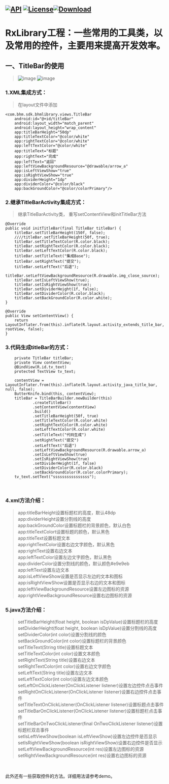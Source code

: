 [![API](https://img.shields.io/badge/API-16%2B-brightgreen.svg)](https://android-arsenal.com/api?level=16) [![License](https://img.shields.io/badge/license-Apache%202-green.svg)](https://www.apache.org/licenses/LICENSE-2.0)[![Download](https://api.bintray.com/packages/bikie/bhm-sdk/BHMLibrary/images/download.svg) ](https://bintray.com/bikie/bhm-sdk/BHMLibrary/_latestVersion)
----
RxLibrary工程：一些常用的工具类，以及常用的控件，主要用来提高开发效率。
=====

一、TitleBar的使用
-------  
>![image](https://github.com/buhuiming/BHMAndroid/blob/master/screenShots/1.png) ![image](https://github.com/buhuiming/BHMAndroid/blob/master/screenShots/2.png)    

### 1.XML集成方式：
>在layout文件中添加

    <com.bhm.sdk.bhmlibrary.views.TitleBar
        android:id="@+id/titleBar"
        android:layout_width="match_parent"
        android:layout_height="wrap_content"
        app:titleBarHeight="50dp" 
        app:titleTextColor="@color/white"
        app:rightTextColor="@color/white"
        app:leftTextColor="@color/white"
        app:titleText="标题"
        app:rightText="完成"
        app:leftText="返回"
        app:leftViewBackgroundResource="@drawable/arrow_a"
        app:isLeftViewShow="true"
        app:isRightViewShow="true"
        app:dividerHeight="1dp"
        app:dividerColor="@color/black"
        app:backGroundColor="@color/colorPrimary"/>
        
 ### 2.继承TitleBarActivity集成方式：
>继承TitleBarActivity类，
>重写setContentView和initTitleBar方法

    @Override
    public void initTitleBar(final TitleBar titleBar) {
        titleBar.setTitleBarHeight(150f, false);
        ////titleBar.setTitleBarHeight(50f, true);
        titleBar.setTitleTextColor(R.color.black);
        titleBar.setRightTextColor(R.color.black);
        titleBar.setLeftTextColor(R.color.black);
        titleBar.setTitleText("集成Base");
        titleBar.setRightText("提交");
        titleBar.setLeftText("后退");
        titleBar.setLeftViewBackgroundResource(R.drawable.img_close_source);
        titleBar.setIsLeftViewShow(true);
        titleBar.setIsRightViewShow(true);
        titleBar.setDividerHeight(1f, false);
        titleBar.setDividerColor(R.color.black);
        titleBar.setBackGroundColor(R.color.white);
    }

    @Override
    public View setContentView() {
        return LayoutInflater.from(this).inflate(R.layout.activity_extends_title_bar, rootView, false);
    }
    
### 3.代码生成titleBar的方式：

        private TitleBar titleBar;
        private View contentView;
        @BindView(R.id.tv_text)
        protected TextView tv_text;

        contentView = LayoutInflater.from(this).inflate(R.layout.activity_java_title_bar, null, false);
        ButterKnife.bind(this, contentView);
        titleBar = TitleBarBuilder.newBuilder(this)
                .createTitleBar()
                .setContentView(contentView)
                .build()
                .setTitleBarHeight(50f, true)
                .setTitleTextColor(R.color.white)
                .setRightTextColor(R.color.white)
                .setLeftTextColor(R.color.white)
                .setTitleText("代码生成")
                .setRightText("提交")
                .setLeftText("后退")
                .setLeftViewBackgroundResource(R.drawable.arrow_a)
                .setIsLeftViewShow(true)
                .setIsRightViewShow(true)
                .setDividerHeight(1f, false)
                .setDividerColor(R.color.black)
                .setBackGroundColor(R.color.colorPrimary);
        tv_text.setText("ssssssssssssssss");
    
### 4.xml方法介绍：
>app:titleBarHeight设置标题栏的高度，默认48dp</br>
>app:dividerHeight设置分割线的高度</br>
>app:backGroundColor设置标题栏的背景颜色，默认白色</br>
>app:titleTextColort设置标题的颜色，默认黑色</br>
>app:titleText设置标题文本</br>
>app:rightTextColor设置右边文字颜色，默认黑色</br>
>app:rightText设置右边文本</br>
>app:leftTextColor设置左边文字颜色，默认黑色</br>
>app:dividerColor设置分割线的颜色，默认颜色#e9e9eb</br>
>app:leftText设置左边文本</br>
>app:isLeftViewShow设置是否显示左边的文本和图标</br>
>app:isRightViewShow设置是否显示右边的文本和图标</br>
>app:leftViewBackgroundResource设置左边图标的资源</br>
>app:rightViewBackgroundResource设置右边图标的资源</br>

### 5.java方法介绍：

>setTitleBarHeight(float height, boolean isDpValue)设置标题栏的高度</br>
>setDividerHeight(float height, boolean isDpValue)设置分割线的高度</br>
>setDividerColor(int color)设置分割线的颜色</br>
>setBackGroundColor(int color)设置标题栏的背景颜色</br>
>setTitleText(String title)设置标题文本</br>
>setTitleTextColor(int color)设置文本颜色</br>
>setRightText(String title)设置右边文本</br>
>setRightTextColor(int color)设置右边文字颜色</br>
>setLeftText(String title)设置左边文本</br>
>setLeftTextColor(int color)设置左边文本颜色</br>
>setLeftOnClickListener(OnClickListener listener)设置左边控件点击事件</br>
>setRightOnClickListener(OnClickListener listener)设置右边控件点击事件</br>
>setTitleTextOnClickListener(OnClickListener listener)设置标题点击事件</br>
>setTitleBarOnClickListener(OnClickListener listener)设置标题栏点击事件</br>
>setTitleBarOnTwoClickListener(final OnTwoClickListener listener)设置标题栏双击事件</br>
>setIsLeftViewShow(boolean isLeftViewShow)设置左边控件是否显示</br>
>setIsRightViewShow(boolean isRightViewShow)设置右边控件是否显示</br>
>setLeftViewBackgroundResource(int res)设置左边图标的资源</br>
>setRightViewBackgroundResource(int res)设置右边图标的资源</br>
<br>


此外还有一些获取控件的方法。详细用法请参考demo。



 
